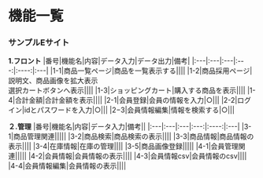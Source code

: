 # 機能一覧
### サンプルEサイト
**1.フロント**
|番号|機能名|内容|データ入力|データ出力|備考|
|:---|:---|:---|:---:|:----:|:---|
|1-1|商品一覧ページ|商品を一覧表示する||||
|1-2|商品採用ページ|説明文、商品画像を拡大表示<br>選択カートボタンへ表示||||
|1-3|ショッピングカート|購入する商品を表示||||
|1-4|合計金額|合計金額を表示||||
|2-1|会員登録|会員の情報を入力|○|||
|2-2|ログイン|idとパスワードを入力|○|||
|2−3|会員情報編集|情報を検索する|○|||

**２.管理**
|番号|機能名|内容|データ入力|備考||
|:---|:---|:---|:---:|:----:|:---|
|3-1|商品管理関連|||||
|3-2|商品検索|商品検索の表示||||
|3-3|商品情報|商品情報の表示||||
|3-4|在庫情報|在庫の管理||||
|3-5|商品画像登録|||||
|4-1|会員管理関連|||||
|4-2|会員情報|会員情報の表示||||
|4-3|会員情報csv|会員情報のcsv||||
|4-4|会員情報編集|会員情報の表示||||
